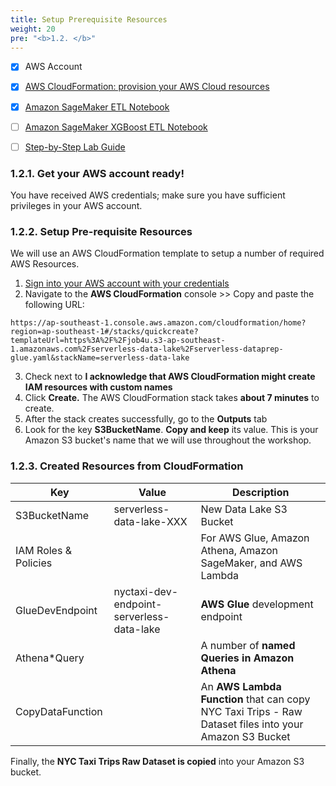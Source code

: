 ```yaml
---
title: Setup Prerequisite Resources
weight: 20
pre: "<b>1.2. </b>"
---
```


* [x] AWS Account
* [x] [AWS CloudFormation: provision your AWS Cloud resources](https://github.com/nnthanh101/serverless-data-lake/blob/nyc-taxi/README/nyc-taxi/serverless-dataprep-glue.yaml)
* [x] [Amazon SageMaker ETL Notebook](https://github.com/nnthanh101/serverless-data-lake/blob/nyc-taxi/README/nyc-taxi/nyctaxi_raw_dataset_etl.ipynb)
* [ ] [Amazon SageMaker XGBoost ETL Notebook](https://github.com/nnthanh101/serverless-data-lake/blob/nyc-taxi/README/nyc-taxi/nyctaxi_tips_prediction_xgboost.ipynb)
* [ ] [Step-by-Step Lab Guide](https://datalake.aws.job4u.io/)


### 1.2.1. Get your **AWS account** ready!

You have received AWS credentials; make sure you have sufficient privileges in your AWS account.

### 1.2.2. Setup Pre-requisite Resources

We will use an AWS CloudFormation template to setup a number of required AWS Resources.

1. [Sign into your AWS account with your credentials](console.aws.amazon.com)
2. Navigate to the **AWS CloudFormation** console >> Copy and paste the following URL:
```
https://ap-southeast-1.console.aws.amazon.com/cloudformation/home?region=ap-southeast-1#/stacks/quickcreate?templateUrl=https%3A%2F%2Fjob4u.s3-ap-southeast-1.amazonaws.com%2Fserverless-data-lake%2Fserverless-dataprep-glue.yaml&stackName=serverless-data-lake
```
3. Check next to **I acknowledge that AWS CloudFormation might create IAM resources with custom names**
4. Click **Create.** The AWS CloudFormation stack takes **about 7 minutes** to create.
5. After the stack creates successfully, go to the **Outputs** tab
6. Look for the key **S3BucketName**. **Copy and keep** its value. This is your Amazon S3 bucket's name that we will use throughout the workshop.

### 1.2.3. Created Resources from CloudFormation

| Key | Value | Description |
|-----|-------|-------------|
| S3BucketName | serverless-data-lake-XXX | New Data Lake S3 Bucket|
| IAM Roles & Policies |  | For AWS Glue, Amazon Athena, Amazon SageMaker, and AWS Lambda |
| GlueDevEndpoint | nyctaxi-dev-endpoint-serverless-data-lake | **AWS Glue** development endpoint |
| Athena*Query |  | A number of **named Queries in Amazon Athena** |
| CopyDataFunction |  | An **AWS Lambda Function** that can copy NYC Taxi Trips - Raw Dataset files into your Amazon S3 Bucket |


Finally, the **NYC Taxi Trips Raw Dataset is copied** into your Amazon S3 bucket.
